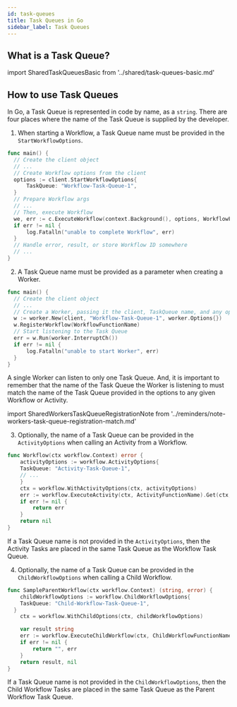 ```yaml
---
id: task-queues
title: Task Queues in Go
sidebar_label: Task Queues
---
```


## What is a Task Queue?

import SharedTaskQueuesBasic from '../shared/task-queues-basic.md'

<SharedTaskQueuesBasic
workflowLink="/docs/go/workflows"
workerLink="/docs/go/workers"
/>

## How to use Task Queues

In Go, a Task Queue is represented in code by name, as a `string`.
There are four places where the name of the Task Queue is supplied by the developer.

1. When starting a Workflow, a Task Queue name must be provided in the `StartWorkflowOptions`.

```go
func main() {
  // Create the client object
  // ...
  // Create Workflow options from the client
  options := client.StartWorkflowOptions{
      TaskQueue: "Workflow-Task-Queue-1",
  }
  // Prepare Workflow args
  // ...
  // Then, execute Workflow
  we, err := c.ExecuteWorkflow(context.Background(), options, WorkflowFunctionName, args)
  if err != nil {
      log.Fatalln("unable to complete Workflow", err)
  }
  // Handle error, result, or store Workflow ID somewhere
  // ...
}
```

2. A Task Queue name must be provided as a parameter when creating a Worker.

```go
func main() {
  // Create the client object
  // ...
  // Create a Worker, passing it the client, TaskQueue name, and any options
  w := worker.New(client, "Workflow-Task-Queue-1", worker.Options{})
  w.RegisterWorkflow(WorkflowFunctionName)
  // Start listening to the Task Queue
  err = w.Run(worker.InterruptCh())
  if err != nil {
      log.Fatalln("unable to start Worker", err)
  }
}
```

A single Worker can listen to only one Task Queue.
And, it is important to remember that the name of the Task Queue the Worker is listening to must match the name of the Task Queue provided in the options to any given Workflow or Activity.

import SharedWorkersTaskQueueRegistrationNote from '../reminders/note-workers-task-queue-registration-match.md'

<SharedWorkersTaskQueueRegistrationNote />

3. Optionally, the name of a Task Queue can be provided in the `ActivityOptions` when calling an Activity from a Workflow.

```go
func Workflow(ctx workflow.Context) error {
	activityOptions := workflow.ActivityOptions{
    TaskQueue: "Activity-Task-Queue-1",
    // ...
	}
	ctx = workflow.WithActivityOptions(ctx, activityOptions)
	err := workflow.ExecuteActivity(ctx, ActivityFunctionName).Get(ctx, nil)
	if err != nil {
		return err
	}
	return nil
}
```

If a Task Queue name is not provided in the `ActivityOptions`, then the Activity Tasks are placed in the same Task Queue as the Workflow Task Queue.

4. Optionally, the name of a Task Queue can be provided in the `ChildWorkflowOptions` when calling a Child Workflow.

```go
func SampleParentWorkflow(ctx workflow.Context) (string, error) {
	childWorkflowOptions := workflow.ChildWorkflowOptions{
    TaskQueue: "Child-Workflow-Task-Queue-1",
  }
	ctx = workflow.WithChildOptions(ctx, childWorkflowOptions)

	var result string
	err := workflow.ExecuteChildWorkflow(ctx, ChildWorkflowFunctionName).Get(ctx, &result)
	if err != nil {
		return "", err
	}
	return result, nil
}
```

If a Task Queue name is not provided in the `ChildWorkflowOptions`, then the Child Workflow Tasks are placed in the same Task Queue as the Parent Workflow Task Queue.
